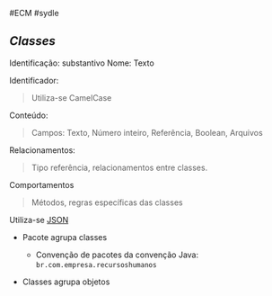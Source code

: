 #ECM #sydle
## _Classes_
Identificação: substantivo
Nome: Texto

Identificador: 
> Utiliza-se CamelCase 

Conteúdo:
> Campos: Texto, Número inteiro, Referência, Boolean, Arquivos

Relacionamentos: 
> Tipo referência, relacionamentos entre classes. 

Comportamentos
> Métodos, regras específicas das classes

Utiliza-se [JSON](json.md)
- Pacote agrupa classes
	- Convenção de pacotes da convenção Java:
		`br.com.empresa.recursoshumanos`
	
- Classes agrupa objetos